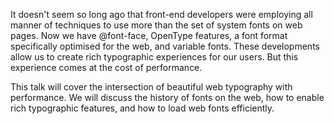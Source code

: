 It doesn't seem so long ago that front-end developers were employing all manner of techniques to use more than the set of system fonts on web pages. Now we have @font-face, OpenType features, a font format specifically optimised for the web, and variable fonts. These developments allow us to create rich typographic experiences for our users. But this experience comes at the cost of performance.

This talk will cover the intersection of beautiful web typography with performance. We will discuss the history of fonts on the web, how to enable rich typographic features, and how to load web fonts efficiently.